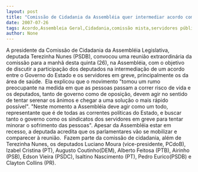 ```yaml
---
layout: post
title: "Comissão de Cidadania da Assembléia quer intermediar acordo com servidores"
date: 2007-07-26
tags: Acordo,Assembleia Geral,Cidadania,comissão mista,servidores públicos
author: None
---
```

A presidente da Comiss&atilde;o de Cidadania da Assembl&eacute;ia Legislativa, deputada Terezinha Nunes (PSDB), convocou uma reuni&atilde;o extraordin&aacute;ria da comiss&atilde;o para a manh&atilde; desta quinta (26), na Assembl&eacute;ia, com o objetivo de discutir a participa&ccedil;&atilde;o dos deputados na intermedia&ccedil;&atilde;o de um acordo entre o Governo do Estado e os servidores em greve, principalmente os da &aacute;rea de sa&uacute;de.&nbsp;
Ela explicou que o movimento &quot;tomou um rumo preocupante na medida em que as pessoas passam a correr risco de vida e os deputados, tanto de governo como de oposi&ccedil;&atilde;o, devem agir no sentido de tentar serenar os &acirc;nimos e chegar a uma solu&ccedil;&atilde;o o mais r&aacute;pido poss&iacute;vel&quot;.
&quot;Neste momento a Assembl&eacute;ia deve agir como um todo, representante que &eacute; de todas as correntes pol&iacute;ticas do Estado, e buscar tanto o governo como os sindicatos dos servidores em greve para tentar minorar o sofrimento das pessoas&quot;.
Apesar da Assembl&eacute;ia estar em recesso, a deputada acredita que os parlamentares v&atilde;o se mobilizar e comparecer &agrave; reuni&atilde;o.&nbsp;
Fazem parte da comiss&atilde;o de cidadania, al&eacute;m de Terezinha Nunes, os deputados Luciano Moura (vice-presidente, PCdoB), Izabel Cristina (PT), Augusto Coutinho(DEM), Alberto Feitosa (PTB), Airinho (PSB), Edson Vieira (PSDC), Isaltino Nascimento (PT), Pedro Eurico(PSDB) e Clayton Collins (PR).  
